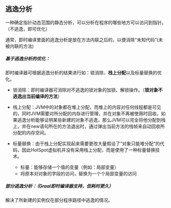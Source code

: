 ## 逃逸分析

一种确定指针动态范围的静态分析，可以分析在程序的哪些地方可以访问到指针。（不逃逸，即可优化）

通常，即时编译里面的逃逸分析是放在方法内联之后的，以便消除“未知代码”(未被内联的方法)



##### 基于逃逸分析的优化：

即时编译器可根据逃逸分析的结果进行如：锁消除、**栈上分配**以及标量替换的优化。

- 锁消除：即时编译器可消除对不逃逸的锁对象的加锁、解锁操作。（**锁对象不逃逸出当前编译的方法**）

- 栈上分配：JVM中的对象都在堆上分配，而堆上的内容对任何线程都是可见的，同时JVM需要对所分配的内存进行管理，并在对象不再被使用时回收。如果逃逸分析能够证明某些新建的对象不逃逸，那么JVM可以完全将他分配到栈上，并在new语句所在的方法退出时，通过弹出当前方法的栈帧来自动回收所分配的内存空间。

- 标量替换：由于栈上分配实现起来需要更改大量假设了“对象只能堆分配”的代码，因此HotSpot虚拟机并没有采用栈上分配，而是使用了一种标量替换技术。
  - 标量：能够存储一个值的变量（例如：局部变量）
  - 将原本对对象的字段的访问，替换为一个个局部变量的访问



##### 部分逃逸分析：（Graal即时编译器支持，但耗时更久）

解决了所新建的实例仅在部分程序路径中逃逸的情况。

